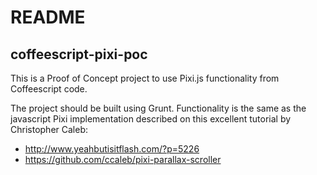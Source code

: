 # README #

## coffeescript-pixi-poc ##

This is a Proof of Concept project to use Pixi.js functionality from Coffeescript code. 

The project should be built using Grunt. Functionality is the same as the javascript Pixi implementation described on this excellent tutorial by Christopher Caleb:
+ http://www.yeahbutisitflash.com/?p=5226
+ https://github.com/ccaleb/pixi-parallax-scroller
